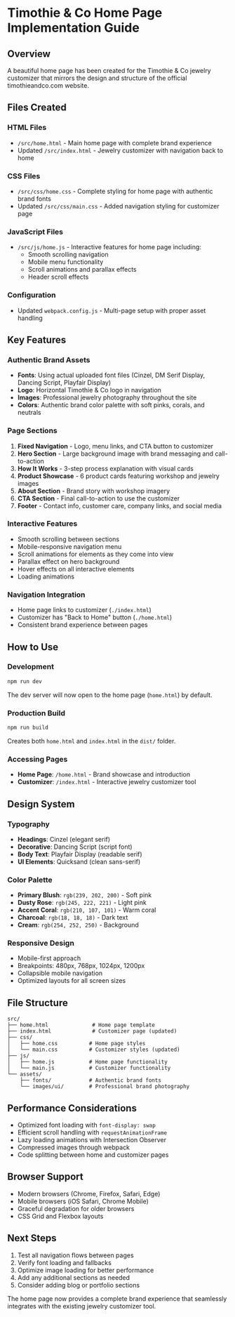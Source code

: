 # Timothie & Co Home Page Implementation Guide

## Overview
A beautiful home page has been created for the Timothie & Co jewelry customizer that mirrors the design and structure of the official timothieandco.com website.

## Files Created

### HTML Files
- `/src/home.html` - Main home page with complete brand experience
- Updated `/src/index.html` - Jewelry customizer with navigation back to home

### CSS Files  
- `/src/css/home.css` - Complete styling for home page with authentic brand fonts
- Updated `/src/css/main.css` - Added navigation styling for customizer page

### JavaScript Files
- `/src/js/home.js` - Interactive features for home page including:
  - Smooth scrolling navigation
  - Mobile menu functionality
  - Scroll animations and parallax effects
  - Header scroll effects

### Configuration
- Updated `webpack.config.js` - Multi-page setup with proper asset handling

## Key Features

### Authentic Brand Assets
- **Fonts**: Using actual uploaded font files (Cinzel, DM Serif Display, Dancing Script, Playfair Display)
- **Logo**: Horizontal Timothie & Co logo in navigation
- **Images**: Professional jewelry photography throughout the site
- **Colors**: Authentic brand color palette with soft pinks, corals, and neutrals

### Page Sections
1. **Fixed Navigation** - Logo, menu links, and CTA button to customizer
2. **Hero Section** - Large background image with brand messaging and call-to-action
3. **How It Works** - 3-step process explanation with visual cards
4. **Product Showcase** - 6 product cards featuring workshop and jewelry images
5. **About Section** - Brand story with workshop imagery
6. **CTA Section** - Final call-to-action to use the customizer
7. **Footer** - Contact info, customer care, company links, and social media

### Interactive Features
- Smooth scrolling between sections
- Mobile-responsive navigation menu
- Scroll animations for elements as they come into view
- Parallax effect on hero background
- Hover effects on all interactive elements
- Loading animations

### Navigation Integration
- Home page links to customizer (`./index.html`)
- Customizer has "Back to Home" button (`./home.html`)
- Consistent brand experience between pages

## How to Use

### Development
```bash
npm run dev
```
The dev server will now open to the home page (`home.html`) by default.

### Production Build
```bash
npm run build
```
Creates both `home.html` and `index.html` in the `dist/` folder.

### Accessing Pages
- **Home Page**: `/home.html` - Brand showcase and introduction
- **Customizer**: `/index.html` - Interactive jewelry customizer tool

## Design System

### Typography
- **Headings**: Cinzel (elegant serif)
- **Decorative**: Dancing Script (script font)
- **Body Text**: Playfair Display (readable serif)
- **UI Elements**: Quicksand (clean sans-serif)

### Color Palette
- **Primary Blush**: `rgb(239, 202, 200)` - Soft pink
- **Dusty Rose**: `rgb(245, 222, 221)` - Light pink
- **Accent Coral**: `rgb(210, 107, 101)` - Warm coral
- **Charcoal**: `rgb(18, 18, 18)` - Dark text
- **Cream**: `rgb(254, 252, 250)` - Background

### Responsive Design
- Mobile-first approach
- Breakpoints: 480px, 768px, 1024px, 1200px
- Collapsible mobile navigation
- Optimized layouts for all screen sizes

## File Structure
```
src/
├── home.html              # Home page template
├── index.html             # Customizer page (updated)
├── css/
│   ├── home.css          # Home page styles
│   └── main.css          # Customizer styles (updated)
├── js/
│   ├── home.js           # Home page functionality
│   └── main.js           # Customizer functionality
└── assets/
    ├── fonts/            # Authentic brand fonts
    └── images/ui/        # Professional brand photography
```

## Performance Considerations
- Optimized font loading with `font-display: swap`
- Efficient scroll handling with `requestAnimationFrame`
- Lazy loading animations with Intersection Observer
- Compressed images through webpack
- Code splitting between home and customizer pages

## Browser Support
- Modern browsers (Chrome, Firefox, Safari, Edge)
- Mobile browsers (iOS Safari, Chrome Mobile)
- Graceful degradation for older browsers
- CSS Grid and Flexbox layouts

## Next Steps
1. Test all navigation flows between pages
2. Verify font loading and fallbacks
3. Optimize image loading for better performance
4. Add any additional sections as needed
5. Consider adding blog or portfolio sections

The home page now provides a complete brand experience that seamlessly integrates with the existing jewelry customizer tool.